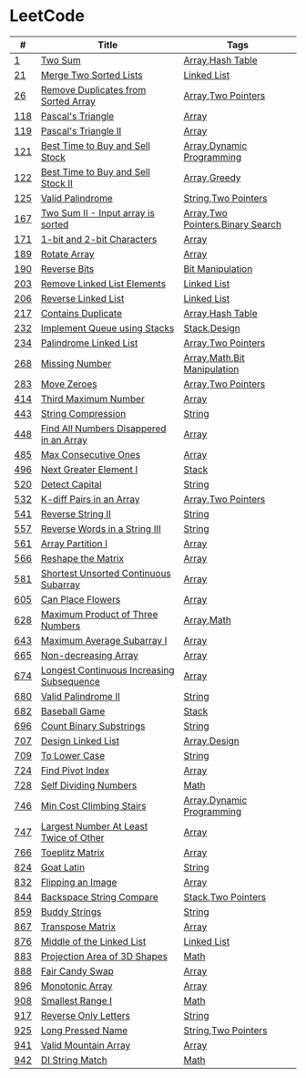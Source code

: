 # LeetCode

| #       | Title                                         | Tags                                         |
|---------|-----------------------------------------------|----------------------------------------------|
| [1][]   | [Two Sum][]                                   | [Array][],[Hash Table][]                     |
| [21][]  | [Merge Two Sorted Lists][]                    | [Linked List][]                              |
| [26][]  | [Remove Duplicates from Sorted Array][]       | [Array][],[Two Pointers][]                   |
| [118][] | [Pascal's Triangle][]                         | [Array][]                                    |
| [119][] | [Pascal's Triangle II][]                      | [Array][]                                    |
| [121][] | [Best Time to Buy and Sell Stock][]           | [Array][],[Dynamic Programming][]            |
| [122][] | [Best Time to Buy and Sell Stock II][]        | [Array][],[Greedy][]                         |
| [125][] | [Valid Palindrome][]                          | [String][],[Two Pointers][]                  |
| [167][] | [Two Sum II - Input array is sorted][]        | [Array][],[Two Pointers][],[Binary Search][] |
| [171][] | [1-bit and 2-bit Characters][]                | [Array][]                                    |
| [189][] | [Rotate Array][]                              | [Array][]                                    |
| [190][] | [Reverse Bits][]                              | [Bit Manipulation][]                         |
| [203][] | [Remove Linked List Elements][]               | [Linked List][]                              |
| [206][] | [Reverse Linked List][]                       | [Linked List][]                              |
| [217][] | [Contains Duplicate][]                        | [Array][],[Hash Table][]                     |
| [232][] | [Implement Queue using Stacks][]              | [Stack][],[Design][]                         |
| [234][] | [Palindrome Linked List][]                    | [Array][],[Two Pointers][]                   |
| [268][] | [Missing Number][]                            | [Array][],[Math][],[Bit Manipulation][]      |
| [283][] | [Move Zeroes][]                               | [Array][],[Two Pointers][]                   |
| [414][] | [Third Maximum Number][]                      | [Array][]                                    |
| [443][] | [String Compression][]                        | [String][]                                   |
| [448][] | [Find All Numbers Disappered in an Array][]   | [Array][]                                    |
| [485][] | [Max Consecutive Ones][]                      | [Array][]                                    |
| [496][] | [Next Greater Element I][]                    | [Stack][]                                    |
| [520][] | [Detect Capital][]                            | [String][]                                   |
| [532][] | [K-diff Pairs in an Array][]                  | [Array][],[Two Pointers][]                   |
| [541][] | [Reverse String II][]                         | [String][]                                   |
| [557][] | [Reverse Words in a String III][]             | [String][]                                   |
| [561][] | [Array Partition I][]                         | [Array][]                                    |
| [566][] | [Reshape the Matrix][]                        | [Array][]                                    |
| [581][] | [Shortest Unsorted Continuous Subarray][]     | [Array][]                                    |
| [605][] | [Can Place Flowers][]                         | [Array][]                                    |
| [628][] | [Maximum Product of Three Numbers][]          | [Array][],[Math][]                           |
| [643][] | [Maximum Average Subarray I][]                | [Array][]                                    |
| [665][] | [Non-decreasing Array][]                      | [Array][]                                    |
| [674][] | [Longest Continuous Increasing Subsequence][] | [Array][]                                    |
| [680][] | [Valid Palindrome II][]                       | [String][]                                   |
| [682][] | [Baseball Game][]                             | [Stack][]                                    |
| [696][] | [Count Binary Substrings][]                   | [String][]                                   |
| [707][] | [Design Linked List][]                        | [Array][],[Design][]                         |
| [709][] | [To Lower Case][]                             | [String][]                                   |
| [724][] | [Find Pivot Index][]                          | [Array][]                                    |
| [728][] | [Self Dividing Numbers][]                     | [Math][]                                     |
| [746][] | [Min Cost Climbing Stairs][]                  | [Array][],[Dynamic Programming][]            |
| [747][] | [Largest Number At Least Twice of Other][]    | [Array][]                                    |
| [766][] | [Toeplitz Matrix][]                           | [Array][]                                    |
| [824][] | [Goat Latin][]                                | [String][]                                   |
| [832][] | [Flipping an Image][]                         | [Array][]                                    |
| [844][] | [Backspace String Compare][]                  | [Stack][],[Two Pointers][]                   |
| [859][] | [Buddy Strings][]                             | [String][]                                   |
| [867][] | [Transpose Matrix][]                          | [Array][]                                    |
| [876][] | [Middle of the Linked List][]                 | [Linked List][]                              |
| [883][] | [Projection Area of 3D Shapes][]              | [Math][]                                     |
| [888][] | [Fair Candy Swap][]                           | [Array][]                                    |
| [896][] | [Monotonic Array][]                           | [Array][]                                    |
| [908][] | [Smallest Range I][]                          | [Math][]                                     |
| [917][] | [Reverse Only Letters][]                      | [String][]                                   |
| [925][] | [Long Pressed Name][]                         | [String][],[Two Pointers][]                  |
| [941][] | [Valid Mountain Array][]                      | [Array][]                                    |
| [942][] | [DI String Match][]                           | [Math][]                                     |


<!-- Questions -->
[1]: https://leetcode.com/problems/two-sum/
[21]: https://leetcode.com/problems/merge-two-sorted-lists/
[26]: https://leetcode.com/problems/remove-duplicates-from-sorted-array/
[118]: https://leetcode.com/problems/pascals-triangle/
[119]: https://leetcode.com/problems/pascals-triangle-ii/
[121]: https://leetcode.com/problems/best-time-to-buy-and-sell-stock/
[122]: https://leetcode.com/problems/best-time-to-buy-and-sell-stock-ii/
[125]: https://leetcode.com/problems/valid-palindrome/
[167]: https://leetcode.com/problems/two-sum-ii-input-array-is-sorted/
[171]: https://leetcode.com/problems/1-bit-and-2-bit-characters/
[189]: https://leetcode.com/problems/rotate-array/
[190]: https://leetcode.com/problems/reverse-bits/
[203]: https://leetcode.com/problems/remove-linked-list-elements/
[206]: https://leetcode.com/problems/reverse-linked-list/
[217]: https://leetcode.com/problems/contains-duplicate/
[232]: https://leetcode.com/problems/implement-queue-using-stacks/
[234]: https://leetcode.com/problems/palindrome-linked-list/
[268]: https://leetcode.com/problems/missing-number/
[283]: https://leetcode.com/problems/move-zeroes/
[414]: https://leetcode.com/problems/third-maximum-number/
[443]: https://leetcode.com/problems/string-compression/
[448]: https://leetcode.com/problems/find-all-numbers-disappeared-in-an-array/
[485]: https://leetcode.com/problems/max-consecutive-ones/
[496]: https://leetcode.com/problems/next-greater-element-i/
[520]: https://leetcode.com/problems/detect-capital/
[532]: https://leetcode.com/problems/k-diff-pairs-in-an-array/
[541]: https://leetcode.com/problems/reverse-string-ii/
[557]: https://leetcode.com/problems/reverse-words-in-a-string-iii/
[561]: https://leetcode.com/problems/array-partition-i/
[566]: https://leetcode.com/problems/reshape-the-matrix/
[581]: https://leetcode.com/problems/shortest-unsorted-continuous-subarray/
[605]: https://leetcode.com/problems/can-place-flowers/
[628]: https://leetcode.com/problems/maximum-product-of-three-numbers/
[643]: https://leetcode.com/problems/maximum-average-subarray-i/
[665]: https://leetcode.com/problems/non-decreasing-array/
[674]: https://leetcode.com/problems/longest-continuous-increasing-subsequence/
[680]: https://leetcode.com/problems/valid-palindrome-ii/
[682]: https://leetcode.com/problems/baseball-game/
[696]: https://leetcode.com/problems/count-binary-substrings/
[707]: https://leetcode.com/problems/design-linked-list/
[709]: https://leetcode.com/problems/to-lower-case/
[724]: https://leetcode.com/problems/find-pivot-index/
[728]: https://leetcode.com/problems/self-dividing-numbers/
[746]: https://leetcode.com/problems/min-cost-climbing-stairs
[747]: https://leetcode.com/problems/largest-number-at-least-twice-of-others
[766]: https://leetcode.com/problems/toeplitz-matrix/
[824]: https://leetcode.com/problems/goat-latin/
[832]: https://leetcode.com/problems/flipping-an-image/
[844]: https://leetcode.com/problems/backspace-string-compare/
[859]: https://leetcode.com/problems/buddy-strings/
[867]: https://leetcode.com/problems/transpose-matrix/
[876]: https://leetcode.com/problems/middle-of-the-linked-list/
[883]: https://leetcode.com/problems/projection-area-of-3d-shapes/
[888]: https://leetcode.com/problems/fair-candy-swap/
[896]: https://leetcode.com/problems/monotonic-array/
[908]: https://leetcode.com/problems/smallest-range-i/
[917]: https://leetcode.com/problems/reverse-only-letters/
[925]: https://leetcode.com/problems/long-pressed-name/
[941]: https://leetcode.com/problems/valid-mountain-array/
[942]: https://leetcode.com/problems/di-string-match/

<!-- Tags -->
[Array]: https://leetcode.com/tag/array/
[Binary Search]: https://leetcode.com/tag/binary-search/
[Bit Manipulation]: https://leetcode.com/tag/bit-manipulation/
[Design]: https://leetcode.com/tag/design/
[Dynamic Programming]: https://leetcode.com/tag/dynamic-programming/
[Greedy]: https://leetcode.com/tag/greedy/
[Hash Table]: https://leetcode.com/tag/hash-table/
[Linked List]: https://leetcode.com/tag/linked-list/
[Math]: https://leetcode.com/tag/math/
[Stack]: https://leetcode.com/tag/stack/
[String]: https://leetcode.com/tag/string/
[Two Pointers]: https://leetcode.com/tag/two-pointers/

<!-- Solutions -->
[Two Sum]: ./0001-Two.Sum/
[Merge Two Sorted Lists]: ./0021-Merge.Two.Sorted.Lists/
[Remove Duplicates from Sorted Array]: ./0026-Remove.Duplicates.from.Sorted.Array/
[Pascal's Triangle]: ./0118-Pascals.Triangle/
[Pascal's Triangle II]: ./0119-Pascals.Triangle.II/
[Best Time to Buy and Sell Stock]: ./0121-Best.Time.to.Buy.and.Sell.Stock/
[Best Time to Buy and Sell Stock II]: ./0122-Best.Time.to.Buy.and.Sell.Stock.II/
[Valid Palindrome]: ./0125-Valid-Palindrome/
[Two Sum II - Input array is sorted]: ./0167-Two.Sum.II.Input.array.is.sorted/
[1-bit and 2-bit Characters]: ./0171-1-bit.and.2-bit.Characters/
[Rotate Array]: ./0189-Rotate.Array/
[Reverse Bits]: ./0190-Reverse.Bits/
[Remove Linked List Elements]: ./0203-Remove.Linked.List.Elements/
[Reverse Linked List]: ./0206-Reverse.Linked.List/
[Contains Duplicate]: ./0217-Contains.Duplicate/
[Implement Queue using Stacks]: ./0232-Implement.Queue.using.Stacks/
[Palindrome Linked List]: ./0234-Palindrome.Linked.List/
[Missing Number]: ./0268-Missing.Number/
[Move Zeroes]: ./0283-Move.Zeroes/
[Third Maximum Number]: ./0414-Third.Maximum.Number/
[String Compression]: ./0443-String.Compression/
[Find All Numbers Disappered in an Array]: ./0448-Fina.All.Numbers.Disappered.in.an.Array/
[Max Consecutive Ones]: ./0485-Max.Consecutive.Ones/
[Next Greater Element I]: ./0496-Next.Greater.Element.I/
[Detect Capital]: ./0520-Detect.Capital/
[K-diff Pairs in an Array]: ./0532-K-diff.Pairs.in.an.Array/
[Reverse String II]: ./0541-Reverse.String.II/
[Reverse Words in a String III]: ./0557-Reverse.Words.in.a.String.III/
[Array Partition I]: ./0561-Array.Partition.I/
[Reshape the Matrix]: ./0566-Reshape.the.Matrix/
[Shortest Unsorted Continuous Subarray]: ./0581-Shortest.Unsorted.Continuous.Subarray/
[Can Place Flowers]: ./0605-Can.Place.Flowers/
[Maximum Product of Three Numbers]: ./0628-Maximum.Product.of.Three.Numbers/
[Maximum Average Subarray I]: ./0643-Maximum.Average.Subarray.I/
[Non-decreasing Array]: ./0665-Non-decreasing.Array/
[Longest Continuous Increasing Subsequence]: ./0674-Longest.Continuous.Increasing.Subsequence/
[Valid Palindrome II]: ./0680-Valid.Palindrome.II/
[Baseball Game]: ./0682-Baseball.Game/
[Count Binary Substrings]: ./0696-Count.Binary.Substrings/
[Design Linked List]: ./0707-Design.Linked.List/
[To Lower Case]: ./0709-To.Lower.Case/
[Find Pivot Index]: ./0724-Find.Pivot.Index/
[Self Dividing Numbers]: ./0728-Self.Dividing.Numbers/
[Min Cost Climbing Stairs]: ./0746-Min.Cost.Climbing.Stairs/
[Largest Number At Least Twice of Other]: ./0747-Largest.Number.At.Least.Twice.of.Others/
[Toeplitz Matrix]: ./0766-Toeplitz.Matrix/
[Goat Latin]: ./0824-Goat.Latin/
[Flipping an Image]: ./0832-Flipping.an.Image/
[Backspace String Compare]: ./0844-Backspace.String.Compare/
[Buddy Strings]: ./0859-Buddy.Strings/
[Transpose Matrix]: ./0867-Transpose.Matrix/
[Middle of the Linked List]: ./0876-Middle.of.the.Linked.List/
[Projection Area of 3D Shapes]: ./0883-Projection.Area.of.3D.Shapes/
[Fair Candy Swap]: ./0888-Fair.Candy.Swap/
[Monotonic Array]: ./0896-Monotonic.Array/
[Smallest Range I]: ./0908-Smallest.Range.I/
[Reverse Only Letters]: ./0917-Reverse.Only.Letters/
[Long Pressed Name]: ./0925-Long.Pressed.Name/
[Valid Mountain Array]: ./0941-Valid.Mountain.Array/
[DI String Match]: ./0942-DI.String.Match/

<!--
## Algorithms

1. [Two Sum](Algorithms/Two.Sum)
2. [Add Two Numbers](Algorithms/Add.Two.Numbers)
13. [Roman to Integer](Algorithms/Roman.to.Integer)
35. [Search Insert Position](Algorithms/Search.Insert.Position)
38. [Count and Say](Algorithms/Count.and.Say)
53. [Maximum Subarray](Algorithms/Maximum.Subarray)
69. [Sqrt(x)](Algorithms/Sqrtx)
101. [Symmetric Tree](Algorithms/Symmetric.Tree)
771. [Jewels and Stones](Algorithms/Jewels.and.Stones)
796. [Rotate String](Algorithms/Rotate.String)
905. [Sort Array By Parity](Algorithms/Sort.Array.By.Parity)


## Database

175. [Combine Two Tables](Database/Combine.Two.Tables)
176. [Second Highest Salary](Database/Second.Highest.Salary)
181. [Employees Earning More Than Their Managers](Database/Employees.Earning.More.Than.Their.Managers)
182. [Duplicate Emails](Database/Duplicate.Emails)
183. [Customers Who Never Order](Database/Customers.Who.Never.Order)
196. [Delete Duplicate Emails](Database/Delete.Duplicate/Emails)
197. [Rising Temperature](Database/Rising.Temperature)
595. [Big Countries](Database/Big.Countries)
596. [Classes More Than 5 Students](Database/Classes.More.Than.5.Students)
620. [Not Boring Movies](Database/Not.Boring.Movies)
627. [Swap Salary](Database/Swap.Salary)


## Shell

193. [Valid Phone Numbers](Shell/Valid.Phone.Numbers)
195. [Tenth Line](Shell/Tenth.Line)


## Reorganize

3. [Longest Substring Without Repeating Characters](src/longestSubstringWithoutRepeatingCharacters.md)
4. [Median of Two Sorted Arrays](src/medianofTwoSortedArrays.md)
5. [Longest Palindromic Substring](src/longestPalindromicSubstring.md)
6. [ZigZag Conversion](src/zigzagConversion.md)
7. [Reverse Integer](src/reverseInteger.md)
8. [String to Integer (atoi)](src/stringToInteger.md)
9. [Palindrome Numbers](src/palindromeNumber.md)
14. [Longest Common Prefix](src/longestCommonPrefix.md)
19. [Remove Nth Node From End of List](src/removeNthNodeFromEndOfList.md)
20. [Valid Parentheses](src/validParentheses.md)
21. [Merge Two Sorted Lists](src/mergeTwoSortedLists.md)
22. [Generate Parentheses](src/generateParentheses.md)
23. [Merge k Sorted Lists](src/mergeKSortedLists.md)
26. [Remove Duplicates from Sorted Array](src/removeDuplicatesFromSortedArray.md)
28. [Implement strStr()](src/implementStr.md)
29. [Divide Two Integers](src/divideTwoIntegers.md)
31. [Next Permutation](src/nextPermutation.md)
50. [Pow(x, n)](src/powXN.md)
55. [Jump Game](src/jumpGame.md)
58. [Length of Last Word](src/lengthOfLastWord.md)
61. [Rotate List](src/rotateList.md)
66. [Plus One](src/plusOne.md)
67. [Add Binary](src/addBinary.md)
70. [Climbing Stairs](src/climbingStairs.md)
94. [Binary Tree Inorder Traversal](src/binaryTreeInorderTraversal.md)
98. [Validate Binary Search Tree](src/validateBinarySearchTree.md)
100. [Same Tree](src/sameTree.md)
105. [Construct Binary Tree from Preorder and Inorder Traversal](src/constructBinaryPreorderAndInorder.md)
106. [Construct Binary Tree from Inorder and Postorder Traversal](src/constructBinaryInorderAndPostorder.md)
110. [Balanced Binary Tree](src/balancedBinaryTree.md)
111. [Minimum Depth of Binary Tree](src/minimumDepthOfBinaryTree.md)
136. [Single Number](src/singleNumber.md)
137. [Single Number II](src/singleNumberII.md)
141. [Linked List Cycle](src/linkedListCycle.md)
142. [Linked List Cycle II](src/linkedListCycleII.md)
162. [Find Peak Element](src/findPeakElement.md)
191. [Number of 1 Bits](src/numberOf1Bits.md)
201. [Bitwise AND of Numbers Range](./src/bitwiseANDofNumbersRange.md)
260. [Single Number III](src/singleNumberIII.md)
263. [Ugly Number](src/uglyNumber.md)
287. [Find the Duplicate Number](src/findTheDuplicateNumber.md)
295. [Find Median from Data Stream](src/findMedianFromDataStream.md)
299. [Bulls and Cows](src/bullsAndCows.md)
326. [Power of Three](src/powerOfThree.md)
349. [Intersection of Two Arrays](src/intersectionOfTwoArrays.md)
350. [Intersection of Two Arrays II](src/intersectionOfTwoArraysII.md)
367. [Valid Perfect Square](src/validPerfectSquare.md)
371. [Sum of Two Integers](src/sumOfTwoIntegers.md)
372. [Super Pow](src/superPow.md)
374. [Guess Number Higher or Lower](src/guessNumberHigherOrLower.md)
382. [Linked List Random Node](src/linkedListRandomNode.md)
384. [Shuffle an Array](src/shuffleAnArray.md)
387. [First Unique Character in a String](src/firstUniqueCharInString.md)
389. [Find the Difference](src/findTheDifference.md)
390. [Elimination Game](src/eliminationGame.md)
391. [Perfect Rectangle](src/prefectRectangle.md)
396. [Rotate Function](src/rotateFunction.md)
442. [Find All Duplicates in an array](src/findAllDuplicatesInAnArray.md)
-->
